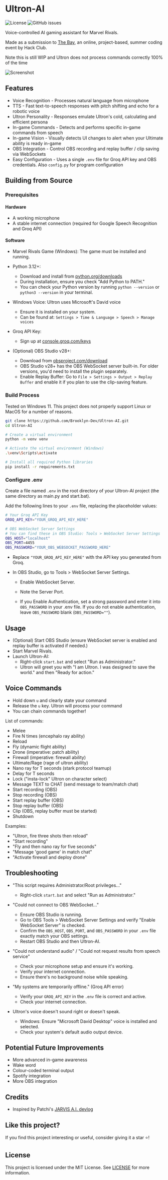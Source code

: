# Ultron-AI

![License](https://img.shields.io/badge/license-MIT-green)
![GitHub issues](https://img.shields.io/github/issues/Brooklyn-Dev/Ultron-AI)

Voice-controlled AI gaming assistant for Marvel Rivals.

Made as a submission to [The Bay](https://shipwrecked.hackclub.com/info/the-bay), an online, project-based, summer coding event by Hack Club.

Note this is still WIP and Ultron does not process commands correctly 100% of the time

![Screenshot](screenshot.png)

## Features

-   Voice Recognition - Processes natural language from microphone
-   TTS - Fast text-to-speech responses with pitch shifting and echo for a robotic voice
-   Ultron Personality - Responses emulate Ultron's cold, calculating and efficient persona
-   In-game Commands - Detects and performs specific in-game commands from speech
-   In-game Vision - Visually detects UI changes to alert when your Ultimate ability is ready in-game
-   OBS Integration - Control OBS recording and replay buffer / clip saving via WebSockets
-   Easy Configuration - Uses a single `.env` file for Groq API key and OBS credentials. Also `config.py` for program configuration

## Building from Source

### Prerequisites

#### Hardware

-   A working microphone
-   A stable internet connection (required for Google Speech Recognition and Groq API)

#### Software

-   Marvel Rivals Game (Windows): The game must be installed and running.

-   Python 3.12+:

    -   Download and install from [python.org/downloads](https://www.python.org/downloads/)
    -   During installation, ensure you check "Add Python to PATH."
    -   You can check your Python version by running `python --version` or `python3 --version` in your terminal.

-   Windows Voice: Ultron uses Microsoft's David voice

    -   Ensure it is installed on your system.
    -   Can be found at: `Settings > Time & Language > Speech > Manage voices`

-   Groq API Key:

    -   Sign up at [console.groq.com/keys](https://console.groq.com/keys)

-   (Optional) OBS Studio v28+:

    -   Download from [obsproject.com/download](https://obsproject.com/download)
    -   OBS Studio v28+ has the OBS WebSocket server built-in. For older versions, you'd need to install the plugin separately.
    -   Enable Replay Buffer: Go to `File > Settings > Output > Replay Buffer` and enable it if you plan to use the clip-saving feature.

### Build Process

Tested on Windows 11. This project does not properly support Linux or MacOS for a number of reasons.

```bash
git clone https://github.com/Brooklyn-Dev/Ultron-AI.git
cd Ultron-AI

# Create a virtual environment
python -m venv venv

# Activate the virtual environment (Windows)
.\venv\Scripts\activate

# Install all required Python libraries
pip install -r requirements.txt
```

### Configure .env

Create a file named `.env` in the root directory of your Ultron-AI project (the same directory as main.py and start.bat).

Add the following lines to your `.env` file, replacing the placeholder values:

```bash
# Your Groq API Key
GROQ_API_KEY="YOUR_GROQ_API_KEY_HERE"

# OBS WebSocket Server Settings
# You can find these in OBS Studio: Tools > WebSocket Server Settings
OBS_HOST="localhost"
OBS_PORT=4455
OBS_PASSWORD="YOUR_OBS_WEBSOCKET_PASSWORD_HERE"
```

-   Replace `"YOUR_GROQ_API_KEY_HERE"` with the API key you generated from Groq.

-   In OBS Studio, go to Tools > WebSocket Server Settings.

    -   Enable WebSocket Server.

    -   Note the Server Port.

    -   If you Enable Authentication, set a strong password and enter it into `OBS_PASSWORD` in your .env file. If you do not enable authentication, leave `OBS_PASSWORD` blank (`OBS_PASSWORD=""`).

## Usage

-   (Optional) Start OBS Studio (ensure WebSocket server is enabled and replay buffer is activated if needed.)
-   Start Marvel Rivals.
-   Launch Ultron-AI:
    -   Right-click `start.bat` and select "Run as Administrator."
    -   Ultron will greet you with "I am Ultron. I was designed to save the world." and then "Ready for action."

## Voice Commands

-   Hold down `u` and clearly state your command
-   Release the `u` key. Ultron will process your command
-   You can chain commands together!

List of commands:

-   Melee
-   Fire N times (encephalo ray ability)
-   Reload
-   Fly (dynamic flight ability)
-   Drone (imperative: patch ability)
-   Firewall (imperative: firewall ability)
-   Ultimate/Rage (rage of ultron ability)
-   Nano ray for T seconds (stark protocol teamup)
-   Delay for T seconds
-   Lock ("insta-lock" Ultron on character select)
-   Message TEXT to CHAT (send message to team/match chat)
-   Start recording (OBS)
-   Stop recording (OBS)
-   Start replay buffer (OBS)
-   Stop replay buffer (OBS)
-   Clip (OBS, replay buffer must be started)
-   Shutdown

Examples:

-   "Ultron, fire three shots then reload"
-   "Start recording"
-   "Fly and then nano ray for five seconds"
-   "Message 'good game' in match chat"
-   "Activate firewall and deploy drone"

## Troubleshooting

-   "This script requires Administrator/Root privileges..."

    -   Right-click `start.bat` and select "Run as Administrator."

-   "Could not connect to OBS WebSocket..."

    -   Ensure OBS Studio is running.
    -   Go to OBS Tools > WebSocket Server Settings and verify "Enable WebSocket Server" is checked.
    -   Confirm the `OBS_HOST`, `OBS_PORT`, and `OBS_PASSWORD` in your `.env` file exactly match your OBS settings.
    -   Restart OBS Studio and then Ultron-AI.

-   "Could not understand audio" / "Could not request results from speech service"

    -   Check your microphone setup and ensure it's working.
    -   Verify your internet connection.
    -   Ensure there's no background noise while speaking.

-   "My systems are temporarily offline." (Groq API error)

    -   Verify your `GROQ_API_KEY` in the `.env` file is correct and active.
    -   Check your internet connection.

-   Ultron's voice doesn't sound right or doesn't speak.
    -   Windows: Ensure "Microsoft David Desktop" voice is installed and selected.
    -   Check your system's default audio output device.

## Potential Future Improvements

-   More advanced in-game awareness
-   Wake word
-   Colour-coded terminal output
-   Spotify integration
-   More OBS integration

## Credits

-   Inspired by Patchi's [JARVIS A.I. devlog](https://www.youtube.com/watch?v=G376sv2jNhw)

## Like this project?

If you find this project interesting or useful, consider giving it a star ⭐️!

## License

This project is licensed under the MIT License. See [LICENSE](LICENSE) for more information.
